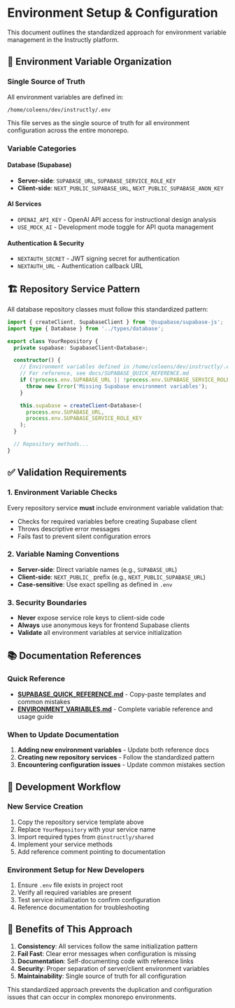 # Environment Setup & Configuration

This document outlines the standardized approach for environment variable management in the Instructly platform.

## 📁 Environment Variable Organization

### Single Source of Truth
All environment variables are defined in:
```
/home/coleens/dev/instructly/.env
```

This file serves as the single source of truth for all environment configuration across the entire monorepo.

### Variable Categories

#### Database (Supabase)
- **Server-side**: `SUPABASE_URL`, `SUPABASE_SERVICE_ROLE_KEY`
- **Client-side**: `NEXT_PUBLIC_SUPABASE_URL`, `NEXT_PUBLIC_SUPABASE_ANON_KEY`

#### AI Services
- `OPENAI_API_KEY` - OpenAI API access for instructional design analysis
- `USE_MOCK_AI` - Development mode toggle for API quota management

#### Authentication & Security
- `NEXTAUTH_SECRET` - JWT signing secret for authentication
- `NEXTAUTH_URL` - Authentication callback URL

## 🏗️ Repository Service Pattern

All database repository classes must follow this standardized pattern:

```typescript
import { createClient, SupabaseClient } from '@supabase/supabase-js';
import type { Database } from '../types/database';

export class YourRepository {
  private supabase: SupabaseClient<Database>;

  constructor() {
    // Environment variables defined in /home/coleens/dev/instructly/.env
    // For reference, see docs/SUPABASE_QUICK_REFERENCE.md
    if (!process.env.SUPABASE_URL || !process.env.SUPABASE_SERVICE_ROLE_KEY) {
      throw new Error('Missing Supabase environment variables');
    }

    this.supabase = createClient<Database>(
      process.env.SUPABASE_URL,
      process.env.SUPABASE_SERVICE_ROLE_KEY
    );
  }

  // Repository methods...
}
```

## ✅ Validation Requirements

### 1. Environment Variable Checks
Every repository service **must** include environment variable validation that:
- Checks for required variables before creating Supabase client
- Throws descriptive error messages
- Fails fast to prevent silent configuration errors

### 2. Variable Naming Conventions
- **Server-side**: Direct variable names (e.g., `SUPABASE_URL`)
- **Client-side**: `NEXT_PUBLIC_` prefix (e.g., `NEXT_PUBLIC_SUPABASE_URL`)
- **Case-sensitive**: Use exact spelling as defined in `.env`

### 3. Security Boundaries
- **Never** expose service role keys to client-side code
- **Always** use anonymous keys for frontend Supabase clients
- **Validate** all environment variables at service initialization

## 📚 Documentation References

### Quick Reference
- **[SUPABASE_QUICK_REFERENCE.md](../SUPABASE_QUICK_REFERENCE.md)** - Copy-paste templates and common mistakes
- **[ENVIRONMENT_VARIABLES.md](../ENVIRONMENT_VARIABLES.md)** - Complete variable reference and usage guide

### When to Update Documentation
1. **Adding new environment variables** - Update both reference docs
2. **Creating new repository services** - Follow the standardized pattern
3. **Encountering configuration issues** - Update common mistakes section

## 🔄 Development Workflow

### New Service Creation
1. Copy the repository service template above
2. Replace `YourRepository` with your service name
3. Import required types from `@instructly/shared`
4. Implement your service methods
5. Add reference comment pointing to documentation

### Environment Setup for New Developers
1. Ensure `.env` file exists in project root
2. Verify all required variables are present
3. Test service initialization to confirm configuration
4. Reference documentation for troubleshooting

## 🎯 Benefits of This Approach

1. **Consistency**: All services follow the same initialization pattern
2. **Fail Fast**: Clear error messages when configuration is missing
3. **Documentation**: Self-documenting code with reference links
4. **Security**: Proper separation of server/client environment variables
5. **Maintainability**: Single source of truth for all configuration

This standardized approach prevents the duplication and configuration issues that can occur in complex monorepo environments.
